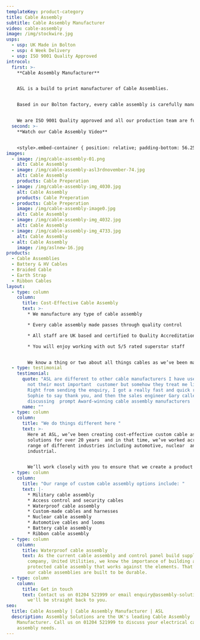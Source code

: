 ```yaml
---
templateKey: product-category
title: Cable Assembly
subtitle: Cable Assembly Manufacturer
video: cable-assembly
image: /img/stockwire.jpg
usps:
  - usp: UK Made in Bolton
  - usp: 4 Week Delivery
  - usp: ISO 9001 Quality Approved
introcol:
  first: >-
    **Cable Assembly Manufacturer**


    ASL is a build to print manufacturer of Cable Assemblies.


    Based in our Bolton factory, every cable assembly is carefully manufactured by our experienced and efficient team.


    We are ISO 9001 Quality approved and all our production team are fully trained to IPC A-620 – the quality certification for the requirements and acceptance of cable assembly and wiring loom assemblies.
  second: >-
    **Watch our Cable Assembly Video**


    <style>.embed-container { position: relative; padding-bottom: 56.25%; height: 0; overflow: hidden; max-width: 100%; } .embed-container iframe, .embed-container object, .embed-container embed { position: absolute; top: 0; left: 0; width: 100%; height: 100%; }</style><div class='embed-container'><iframe src='https://www.youtube.com/embed/JM9UP2GiQ_M?loop=1&playlist=JM9UP2GiQ_M' frameborder='0' allowfullscreen></iframe></div>
images:
  - image: /img/cable-assembly-01.png
    alt: Cable Assembly
  - image: /img/cable-assembly-asl3rdnovember-74.jpg
    alt: Cable Assembly
    products: Cable Preperation
  - image: /img/cable-assembly-img_4030.jpg
    alt: Cable Assembly
    products: Cable Preperation
  - products: Cable Preperation
    image: /img/cable-assembly-image0.jpg
    alt: Cable Assembly
  - image: /img/cable-assembly-img_4032.jpg
    alt: Cable Assembly
  - image: /img/cable-assembly-img_4733.jpg
    alt: Cable Assembly
  - alt: Cable Assembly
    image: /img/aslnew-16.jpg
products:
  - Cable Assemblies
  - Battery & HV Cables
  - Braided Cable
  - Earth Strap
  - Ribbon Cables
layout:
  - type: column
    column:
      title: Cost-Effective Cable Assembly
      text: >-
        * We manufacture any type of cable assembly

        * Every cable assembly made passes through quality control

        * All staff are UK based and certified to Quality Accreditation ISO9001

        * You will enjoy working with out 5/5 rated superstar staff


        We know a thing or two about all things cables as we’ve been making electrical cable assemblies for  25 years!
  - type: testimonial
    testimonial:
      quote: "ASL are different to other cable manufacturers I have used. I’m probably
        not their most important  customer but somehow they treat me like I am.
        Right from sending the enquiry, I got a really fast and quick reply from
        Sophie to say thank you, and then the sales engineer Gary called me
        discussing  prompt Award-winning cable assembly manufacturers  "
      name: ""
  - type: column
    column:
      title: "We do things different here "
      text: >-
        Here at ASL, we’ve been creating cost-effective custom cable assembly
        solutions for over 20 years  and in that time, we’ve worked across a
        range of different industries including automotive, nuclear  and
        industrial.  


        We’ll work closely with you to ensure that we create a product that matches your unique needs, no  matter the level of complexity. We can also cater to a mix of high and low volume requirements. 
  - type: column
    column:
      title: "Our range of custom cable assembly options include: "
      text: |-
        * Military cable assembly
        * Access control and security cables
        * Waterproof cable assembly
        * Custom-made cables and harnesses
        * Nuclear cable assembly
        * Automotive cables and looms
        * Battery cable assembly
        * Ribbon cable assembly
  - type: column
    column:
      title: Waterproof cable assembly
      text: As the current cable assembly and control panel build supplier to UK water
        company, United Utilities, we know the importance of building a
        protected cable assembly that works against the elements. That’s why all
        our cable assemblies are built to be durable.
  - type: column
    column:
      title: Get in touch
      text: Contact us on 01204 521999 or email enquiry@assembly-solutions.com and
        we'll be straight back to you.
seo:
  title: Cable Assembly | Cable Assembly Manufacturer | ASL
  description: Assembly Solutions are the UK's leading Cable Assembly
    Manufacturer. Call us on 01204 521999 to discuss your electrical cable
    assembly needs.
---
```

